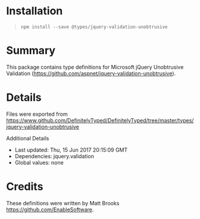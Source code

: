 # Installation
> `npm install --save @types/jquery-validation-unobtrusive`

# Summary
This package contains type definitions for Microsoft jQuery Unobtrusive Validation (https://github.com/aspnet/jquery-validation-unobtrusive).

# Details
Files were exported from https://www.github.com/DefinitelyTyped/DefinitelyTyped/tree/master/types/jquery-validation-unobtrusive

Additional Details
 * Last updated: Thu, 15 Jun 2017 20:15:09 GMT
 * Dependencies: jquery.validation
 * Global values: none

# Credits
These definitions were written by Matt Brooks <https://github.com/EnableSoftware>.
